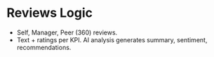 # Reviews Logic
- Self, Manager, Peer (360) reviews.
- Text + ratings per KPI. AI analysis generates summary, sentiment, recommendations.
